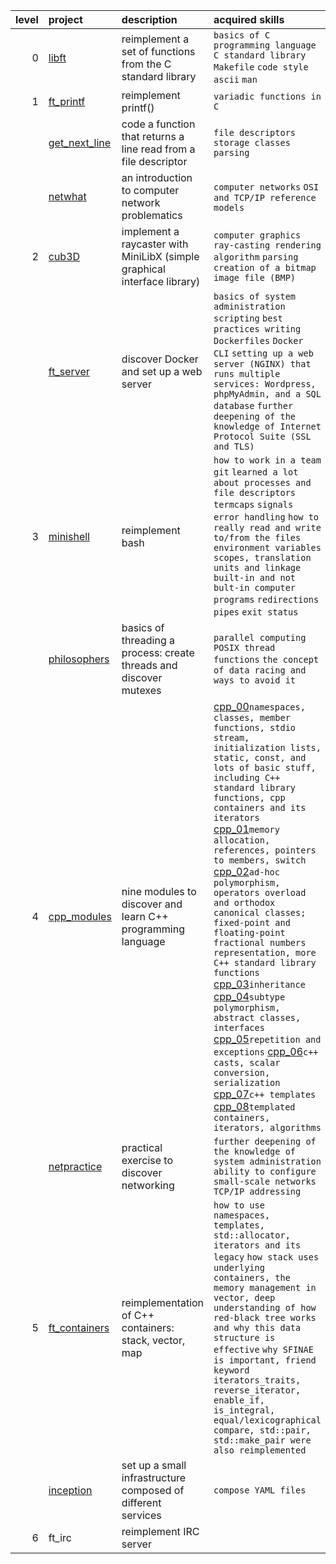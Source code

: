 | level | project | description | acquired skills |
| -----: | :------- | :----------- | :------------ |
| 0 | [libft](https://github.com/itonyluke/libft) | reimplement a set of functions from the C standard library | `basics of C programming language` `C standard library` `Makefile` `code style` `ascii` `man`
| 1 | [ft_printf](https://github.com/itonyluke/ft_printf) | reimplement printf() | `variadic functions in C` 
|   | [get_next_line](https://github.com/itonyluke/get_next_line) | code a function that returns a line read from a file descriptor | `file descriptors` `storage classes` `parsing`
|   | [netwhat](https://github.com/itonyluke/netwhat) | an introduction to computer network problematics | `computer networks` `OSI and TCP/IP reference models`
| 2 | [cub3D](https://github.com/itonyluke/cub3D) | implement a raycaster with MiniLibX (simple graphical interface library) | `сomputer graphics` `ray-casting rendering algorithm` `parsing` `creation of a bitmap image file (BMP)`
|   | [ft_server](https://github.com/itonyluke/ft_server) | discover Docker and set up a web server | `basics of system administration` `scripting` `best practices writing Dockerfiles` `Docker CLI` `setting up a web server (NGINX) that runs multiple services: Wordpress, phpMyAdmin, and a SQL database` `further deepening of the knowledge of Internet Protocol Suite (SSL and TLS)`
| 3 | [minishell](https://github.com/itonyluke/minishell) | reimplement bash | `how to work in a team` `git` `learned a lot about processes and file descriptors` `termcaps` `signals` `error handling` `how to really read and write to/from the files` `environment variables` `scopes, translation units and linkage` `built-in and not bult-in computer programs` `redirections` `pipes` `exit status`
|   | [philosophers](https://github.com/itonyluke/philosophers) | basics of threading a process: create threads and discover mutexes | `parallel computing` `POSIX thread functions` `the concept of data racing and ways to avoid it`
| 4 | [cpp_modules](https://github.com/itonyluke/cpp_modules) | nine modules to discover and learn C++ programming language | [cpp_00](https://github.com/itonyluke/cpp_modules/tree/main/00)`namespaces, classes, member functions, stdio stream, initialization lists, static, const, and lots of basic stuff, including C++ standard library functions, cpp containers and its iterators` [cpp_01](https://github.com/itonyluke/cpp_modules/tree/main/01)`memory allocation, references, pointers to members, switch` [cpp_02](https://github.com/itonyluke/cpp_modules/tree/main/02)`ad-hoc polymorphism, operators overload and orthodox canonical classes; fixed-point and floating-point fractional numbers representation, more C++ standard library functions` [cpp_03](https://github.com/itonyluke/cpp_modules/tree/main/03)`inheritance` [cpp_04](https://github.com/itonyluke/cpp_modules/tree/main/04)`subtype polymorphism, abstract classes, interfaces` [cpp_05](https://github.com/itonyluke/cpp_modules/tree/main/05)`repetition and exceptions` [cpp_06](https://github.com/itonyluke/cpp_modules/tree/main/06)`c++ casts, scalar conversion, serialization` [cpp_07](https://github.com/itonyluke/cpp_modules/tree/main/07)`c++ templates` [cpp_08](https://github.com/itonyluke/cpp_modules/tree/main/08)`templated containers, iterators, algorithms`
|   | [netpractice](https://github.com/itonyluke/net_practice) | practical exercise to discover networking | `further deepening of the knowledge of system administration` `ability to configure small-scale networks` `TCP/IP addressing`
| 5 | [ft_containers](https://github.com/itonyluke/ft_containers) | reimplementation of C++ containers: stack, vector, map | `how to use namespaces, templates, std::allocator, iterators and its legacy` `how stack uses underlying containers, the memory management in vector, deep understanding of how red-black tree works and why this data structure is effective` `why SFINAE is important, friend keyword` `iterators_traits, reverse_iterator, enable_if, is_integral, equal/lexicographical compare, std::pair, std::make_pair were also reimplemented`
|   | [inception](https://github.com/itonyluke/inception) | set up a small infrastructure composed of different services | `compose YAML files` 
| 6 | ft_irc | reimplement IRC server |
